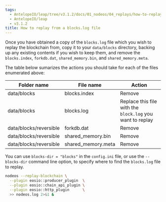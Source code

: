 ```yaml
---
tags:
  - AntelopeIO/leap/tree/v3.1.2/docs/01_nodeos/04_replays/how-to-replay-from-a-blocks.log.md
  - AntelopeIO/leap
  - v3.1.2
title: How to replay from a blocks.log file
---
```


Once you have obtained a copy of the `blocks.log` file which you wish to replay the blockchain from, copy it to your `data/blocks` directory, backing up any existing contents if you wish to keep them, and remove the `blocks.index`, `forkdb.dat`, `shared_memory.bin`, and `shared_memory.meta`.

The table below sumarizes the actions you should take for each of the files enumerated above:

Folder name             | File name          | Action
----------------------- | ------------------ | ------
data/blocks             | blocks.index       | Remove
data/blocks             | blocks.log         | Replace this file with the `block.log` you want to replay
data/blocks/reversible  | forkdb.dat         | Remove
data/blocks/reversible  | shared_memory.bin  | Remove
data/blocks/reversible  | shared_memory.meta | Remove

You can use `blocks-dir = "blocks"` in the `config.ini` file, or use the `--blocks-dir` command line option, to specify where to find the `blocks.log` file to replay.

```sh
nodeos --replay-blockchain \
  --plugin eosio::producer_plugin  \
  --plugin eosio::chain_api_plugin \
  --plugin eosio::http_plugin      \
  >> nodeos.log 2>&1 &
```
